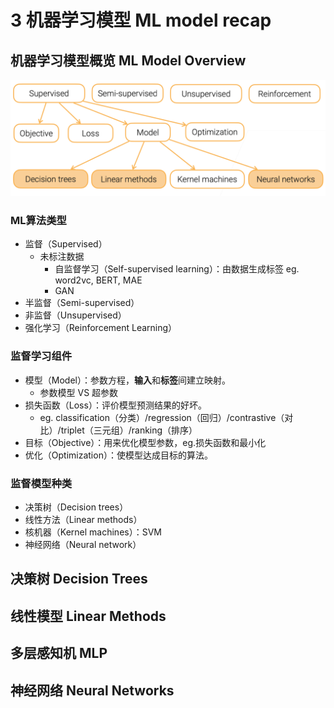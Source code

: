 # 3 机器学习模型 ML model recap

## 机器学习模型概览 ML Model Overview

![机器学习模型](images/mlmodelrecap.png)

### ML算法类型

- 监督（Supervised）
  - 未标注数据
    - 自监督学习（Self-supervised learning）：由数据生成标签 eg. word2vc, BERT, MAE
    -  GAN
- 半监督（Semi-supervised）
- 非监督（Unsupervised）
- 强化学习（Reinforcement Learning）

### 监督学习组件

- 模型（Model）：参数方程，**输入**和**标签**间建立映射。
  - 参数模型 VS 超参数
- 损失函数（Loss）：评价模型预测结果的好坏。
  - eg. classification（分类）/regression（回归）/contrastive（对比）/triplet（三元组）/ranking（排序）
- 目标（Objective）：用来优化模型参数，eg.损失函数和最小化
- 优化（Optimization）：使模型达成目标的算法。
  
### 监督模型种类

- 决策树（Decision trees）
- 线性方法（Linear methods）
- 核机器（Kernel machines）：SVM
- 神经网络（Neural network）

## 决策树 Decision Trees


## 线性模型 Linear Methods



## 多层感知机 MLP

## 神经网络 Neural Networks